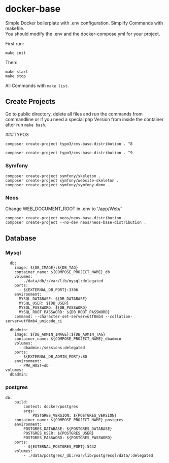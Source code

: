 # docker-base
Simple Docker boilerplate with .env configuration. Simplify Commands with makefile.  
You should modify the .env and the docker-compose.yml for your project.

First run: 

```make init```

Then:
```
make start
make stop
```

All Commands with ```make list```.

## Create Projects
Go to public directory, delete all files and run the commands from 
commandline or if you need a special php Version from inside the container 
after run ```make bash```.

###TYPO3
```
composer create-project typo3/cms-base-distribution . ^8

composer create-project typo3/cms-base-distribution . ^9
```

### Symfony
```
composer create-project symfony/skeleton .
composer create-project symfony/website-skeleton .
composer create-project symfony/symfony-demo .
```

### Neos
Change WEB_DOCUMENT_ROOT in .env to '/app/Web/'
```
composer create-project neos/neos-base-distribution .
composer create-project --no-dev neos/neos-base-distribution .
```

## Database

### Mysql
```
  db:
    image: ${DB_IMAGE}:${DB_TAG}
    container_name: ${COMPOSE_PROJECT_NAME}_db
    volumes:
      - ./data/db/:/var/lib/mysql:delegated
    ports:
      - ${EXTERNAL_DB_PORT}:3306
    environment:
      MYSQL_DATABASE: ${DB_DATABASE}
      MYSQL_USER: ${DB_USER}
      MYSQL_PASSWORD: ${DB_PASSWORD}
      MYSQL_ROOT_PASSWORD: ${DB_ROOT_PASSWORD}
    command: --character-set-server=utf8mb4 --collation-server=utf8mb4_unicode_ci

  dbadmin:
    image: ${DB_ADMIN_IMAGE}:${DB_ADMIN_TAG}
    container_name: ${COMPOSE_PROJECT_NAME}_dbadmin
    volumes:
      - dbadmin:/sessions:delegated
    ports:
      - ${EXTERNAL_DB_ADMIN_PORT}:80
    environment:
      - PMA_HOST=db
volumes:
  dbadmin:
```

### postgres
```
db:
    build:
        context: docker/postgres
        args:
            POSTGRES_VERSION: ${POSTGRES_VERSION}
    container_name: ${COMPOSE_PROJECT_NAME}_postgres
    environment:
        POSTGRES_DATABASE: ${POSTGRES_DATABASE}
        POSTGRES_USER: ${POSTGRES_USER}
        POSTGRES_PASSWORD: ${POSTGRES_PASSWORD}
    ports:
        - ${EXTERNAL_POSTGRES_PORT}:5432
    volumes:
        - ./data/postgres/_db:/var/lib/postgresql/data/:delegated
```